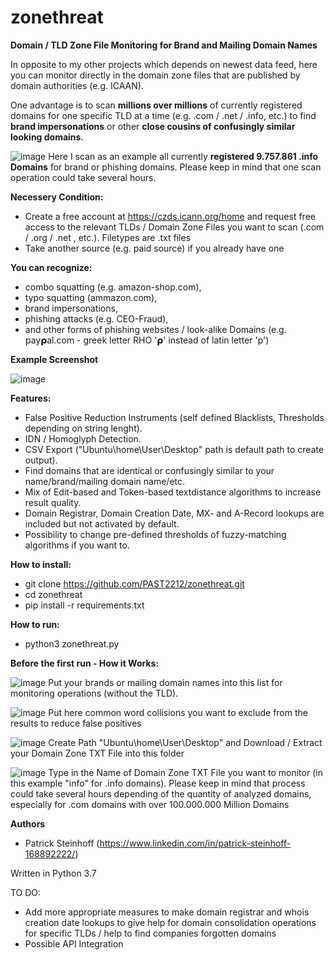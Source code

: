 # zonethreat
**Domain / TLD Zone File Monitoring for Brand and Mailing Domain Names**

In opposite to my other projects which depends on newest data feed, here you can monitor directly in the domain zone files that are published by domain authorities (e.g. ICAAN).

One advantage is to scan **millions over millions** of currently registered domains for one specific TLD at a time (e.g. .com / .net / .info, etc.) to find **brand impersonations** or other **close cousins of confusingly similar looking domains**. 

![image](https://user-images.githubusercontent.com/124390875/219959254-7ad12944-f42f-4b2e-95e7-ca2741927d04.png)
Here I scan as an example all currently **registered 9.757.861 .info Domains** for brand or phishing domains. Please keep in mind that one scan operation could take several hours.

**Necessery Condition:**
- Create a free account at https://czds.icann.org/home and request free access to the relevant TLDs / Domain Zone Files you want to scan (.com / .org / .net , etc.). Filetypes are .txt files
- Take another source (e.g. paid source) if you already have one

**You can recognize:**
- combo squatting (e.g. amazon-shop.com), 
- typo squatting (ammazon.com), 
- brand impersonations, 
- phishing attacks (e.g. CEO-Fraud),
- and other forms of phishing websites / look-alike Domains (e.g. 𝗉ay𝞀al.com - greek letter RHO '𝞀' instead of latin letter 'p')

**Example Screenshot**

![image](https://user-images.githubusercontent.com/124390875/219959586-d78cbaac-20ae-4092-ae4e-b58ad1fdb19d.png)


**Features:**
- False Positive Reduction Instruments (self defined Blacklists, Thresholds depending on string lenght).
- IDN / Homoglyph Detection.
- CSV Export ("Ubuntu\home\User\Desktop" path is default path to create output).
- Find domains that are identical or confusingly similar to your name/brand/mailing domain name/etc.
- Mix of Edit-based and Token-based textdistance algorithms to increase result quality.
- Domain Registrar, Domain Creation Date, MX- and A-Record lookups are included but not activated by default.
- Possibility to change pre-defined thresholds of fuzzy-matching algorithms if you want to.

**How to install:**
- git clone https://github.com/PAST2212/zonethreat.git
- cd zonethreat
- pip install -r requirements.txt

**How to run:**
- python3 zonethreat.py

**Before the first run - How it Works:**

![image](https://user-images.githubusercontent.com/124390875/216693263-1f4b68dd-ac95-4bda-8887-dba1044b3103.png)
Put your brands or mailing domain names into this list for monitoring operations (without the TLD).


![image](https://user-images.githubusercontent.com/124390875/216693388-b5543d15-26a0-410d-a62b-6e3764b713b6.png)
Put here common word collisions you want to exclude from the results to reduce false positives


![image](https://user-images.githubusercontent.com/124390875/219960676-1111ff7d-d07e-427f-8d6d-3d32c3c28346.png)
Create Path "Ubuntu\home\User\Desktop" and Download / Extract your Domain Zone TXT File into this folder


![image](https://user-images.githubusercontent.com/124390875/219960853-0c7a058c-a3bb-47a4-bb4d-fd6ea677b47f.png)
Type in the Name of Domain Zone TXT File you want to monitor (in this example "info" for .info domains). Please keep in mind that process could take several hours depending of the quantity of analyzed domains, especially for .com domains with over 100.000.000 Million Domains


**Authors**
- Patrick Steinhoff (https://www.linkedin.com/in/patrick-steinhoff-168892222/)

Written in Python 3.7

TO DO:
- Add more appropriate measures to make domain registrar and whois creation date lookups to give help for domain consolidation operations for specific TLDs / help to find companies forgotten domains
- Possible API Integration

